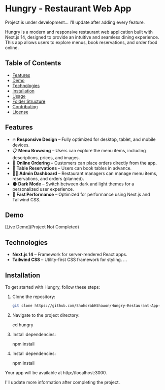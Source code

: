 # Hungry - Restaurant Web App

Project is under development...
I'll update after adding every feature.

Hungry is a modern and responsive restaurant web application built with Next.js 14, designed to provide an intuitive and seamless dining experience. This app allows users to explore menus, book reservations, and order food online.

## Table of Contents

- [Features](#features)
- [Demo](#demo)
- [Technologies](#technologies)
- [Installation](#installation)
- [Usage](#usage)
- [Folder Structure](#folder-structure)
- [Contributing](#contributing)
- [License](#license)

## Features

- 🔥 **Responsive Design** – Fully optimized for desktop, tablet, and mobile devices.
- 📋 **Menu Browsing** – Users can explore the menu items, including descriptions, prices, and images.
- 🛒 **Online Ordering** – Customers can place orders directly from the app.
- 📅 **Table Reservations** – Users can book tables in advance.
- 🧑‍💻 **Admin Dashboard** – Restaurant managers can manage menu items, reservations, and orders (planned).
- 🌑 **Dark Mode** – Switch between dark and light themes for a personalized user experience.
- 🚀 **Fast Performance** – Optimized for performance using Next.js and Tailwind CSS.

## Demo

[Live Demo](Project Not Completed)

## Technologies

- **Next.js 14** – Framework for server-rendered React apps.
- **Tailwind CSS** – Utility-first CSS framework for styling.
  ...

## Installation

To get started with Hungry, follow these steps:

1. Clone the repository:

   ```bash
   git clone https://github.com/ShohorabHShawon/Hungry-Restaurant-App-Next-Js-14.git
   ```

2. Navigate to the project directory:

   cd hungry

3. Install dependencies:

   npm install

4. Install dependencies:

   npm install

Your app will be available at http://localhost:3000.

I'll update more information after completing the project.

